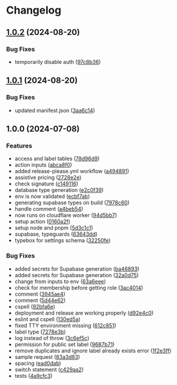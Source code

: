 # Changelog

## [1.0.2](https://github.com/ubiquity-os/daemon-pricing/compare/v1.0.1...v1.0.2) (2024-08-20)


### Bug Fixes

* temporarily disable auth ([97c8b36](https://github.com/ubiquity-os/daemon-pricing/commit/97c8b364381d7bb1abf09ffe10f7f88a4ad9f4c6))

## [1.0.1](https://github.com/ubiquity-os/daemon-pricing/compare/v1.0.0...v1.0.1) (2024-08-20)


### Bug Fixes

* updated manifest.json ([3aa6c14](https://github.com/ubiquity-os/daemon-pricing/commit/3aa6c14b3d250b7bb53a2ca4828049cf02318b8d))

## 1.0.0 (2024-07-08)


### Features

* access and label tables ([78d96d9](https://github.com/ubiquity-os/daemon-pricing/commit/78d96d9485a79fc8c5d984d6967ecc90d86e3d64))
* action inputs ([abca8f0](https://github.com/ubiquity-os/daemon-pricing/commit/abca8f0d5b5fc353fb314f6d12e7a4db179dcd61))
* added release-please.yml workflow ([a494891](https://github.com/ubiquity-os/daemon-pricing/commit/a4948917b8a00deaa2fd000ac50ed4052ab7a8bd))
* assistive pricing ([2728e2e](https://github.com/ubiquity-os/daemon-pricing/commit/2728e2e102681deb30461e5b86a7648631d03276))
* check signature ([c149116](https://github.com/ubiquity-os/daemon-pricing/commit/c149116af230ba3e0f441f7a87b5651ecd10499d))
* database type generation ([e2c0f39](https://github.com/ubiquity-os/daemon-pricing/commit/e2c0f395ccc9b70e22a28d2e7b1e6ec906024b0d))
* env is now validated ([ecbf7ab](https://github.com/ubiquity-os/daemon-pricing/commit/ecbf7abbed3ccc2c1bc1bc82f5d9c6f08c153036))
* generating supabase types on build ([7978c60](https://github.com/ubiquity-os/daemon-pricing/commit/7978c606fc771b2642798ea815adbec30e582939))
* handle comment ([a4beb54](https://github.com/ubiquity-os/daemon-pricing/commit/a4beb5422df78b97ac32cd3349774b44f18762f4))
* now runs on cloudflare worker ([94d5bb7](https://github.com/ubiquity-os/daemon-pricing/commit/94d5bb710a90442db3642594c92049763464be6a))
* setup action ([0160a2f](https://github.com/ubiquity-os/daemon-pricing/commit/0160a2fc0afdde4bf75fc94aab633f9c14b1c472))
* setup node and pnpm ([5d3c1c1](https://github.com/ubiquity-os/daemon-pricing/commit/5d3c1c162405358fbb8e0bc7a50fe7ce37669803))
* supabase, typeguards ([63643dd](https://github.com/ubiquity-os/daemon-pricing/commit/63643dd73cd67c601cf2720ff9e97203806718c4))
* typebox for settings schema ([32250fe](https://github.com/ubiquity-os/daemon-pricing/commit/32250fedce4b0df64b8af33d8e5fe4274afba58d))


### Bug Fixes

* added secrets for Supabase generation ([ba46893](https://github.com/ubiquity-os/daemon-pricing/commit/ba46893b28e114813ee576de61d32001cbc60502))
* added secrets for Supabase generation ([32a0d75](https://github.com/ubiquity-os/daemon-pricing/commit/32a0d75c9e372fb13c9ab308265eaa398d529cdd))
* change from inputs to env ([63a6eee](https://github.com/ubiquity-os/daemon-pricing/commit/63a6eeee3139018369134c10b3af256ea0aa9a71))
* check for membership before getting role ([3ac4014](https://github.com/ubiquity-os/daemon-pricing/commit/3ac401451b86f1c993644288cf5e179f43a6e045))
* comment ([3945ae4](https://github.com/ubiquity-os/daemon-pricing/commit/3945ae4c13d7c92260ffd5fc54a1c79758f3b4db))
* comment ([5d44e62](https://github.com/ubiquity-os/daemon-pricing/commit/5d44e6203ad621745ce526a9ec08db8bcd3cda26))
* cspell ([92bfa6e](https://github.com/ubiquity-os/daemon-pricing/commit/92bfa6e1303654e6e37c5b58776ba907413365b4))
* deployment and release are working properly ([d92e4c0](https://github.com/ubiquity-os/daemon-pricing/commit/d92e4c04b325bd761c5558e61ebd945088f1da2a))
* eslint and cspell ([130ed5a](https://github.com/ubiquity-os/daemon-pricing/commit/130ed5a1eabf2f11a81eca924d97ca140b6a3cf1))
* fixed TTY environment missing ([612c851](https://github.com/ubiquity-os/daemon-pricing/commit/612c851b7c51cce07903a6fad0a72bb5053c2a1e))
* label type ([7278e3b](https://github.com/ubiquity-os/daemon-pricing/commit/7278e3b14f1393cd0aa1b04b8fbb7a87e7a67b66))
* log instead of throw ([3c6ef5c](https://github.com/ubiquity-os/daemon-pricing/commit/3c6ef5c3b338ac8953cbdb33313e9c071fa04e9b))
* permission for public set label ([9687b71](https://github.com/ubiquity-os/daemon-pricing/commit/9687b718fd123623c3e825a648f777cb83f1b6a1))
* remove duplicates and ignore label already exists error ([1f2e3ff](https://github.com/ubiquity-os/daemon-pricing/commit/1f2e3ff0027cf9b95b3d3c26a2455151452c57ad))
* sample request ([83a3d83](https://github.com/ubiquity-os/daemon-pricing/commit/83a3d8385400cfd1cc85c7d3e2eb5d375144c859))
* spacing ([ead0dab](https://github.com/ubiquity-os/daemon-pricing/commit/ead0dab367a1a4126bb73027c5a1e4153230577a))
* switch statement ([c429aa2](https://github.com/ubiquity-os/daemon-pricing/commit/c429aa2eedaa583e769d8b2cc1196c32bbf768d8))
* tests ([4a9cfc3](https://github.com/ubiquity-os/daemon-pricing/commit/4a9cfc3e98f283e54daf3c01d6e016d216eec658))
